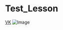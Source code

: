 # Test_Lesson
[VK](https://vk.com/beyondthedark)
![Image](https://pp.userapi.com/c851432/v851432734/fef2/bosQ6iJdrbs.jpg)

